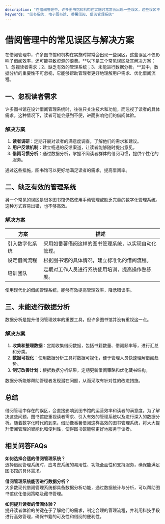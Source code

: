 ```yaml
---
description: "在借阅管理中，许多图书馆和机构在实施时常常会出现一些误区，这些误区不仅影响了借阅效率，还可能导致资源的浪费。**以下是三个常见误区及其解决方案：1、忽视读者需求；2、缺乏有效的管理系统；3、未能进行数据分析。**其中，数据分析的重要性不可忽视，它能够帮助管理者更好地理解用户需求、优化借阅流程。"
keywords: "借书系统, 电子图书馆, 番薯借阅, 借阅管理系统"
---
```

# 借阅管理中的常见误区与解决方案

在借阅管理中，许多图书馆和机构在实施时常常会出现一些误区，这些误区不仅影响了借阅效率，还可能导致资源的浪费。**以下是三个常见误区及其解决方案：1、忽视读者需求；2、缺乏有效的管理系统；3、未能进行数据分析。**其中，数据分析的重要性不可忽视，它能够帮助管理者更好地理解用户需求、优化借阅流程。

## 一、忽视读者需求

许多图书馆在设计借阅管理系统时，往往只关注技术和功能，而忽视了读者的具体需求。这种情况下，读者可能会感到不便，进而影响他们的借阅体验。

### 解决方案
1. **读者调研**：定期开展对读者的满意度调查，了解他们的需求和建议。
2. **用户反馈机制**：建立畅通的反馈渠道，让读者能够随时提出意见。
3. **借阅习惯分析**：通过数据分析，掌握不同读者群体的借阅习惯，提供个性化的服务。

通过这些措施，图书馆可以更好地满足读者的需求，提高借阅率。

## 二、缺乏有效的管理系统

另一个常见的误区是很多图书馆仍然使用手动管理或缺乏完善的数字化管理系统。这种方式容易出错，也不够高效。

### 解决方案
| 方案     | 描述                              |
| -------- | --------------------------------- |
| 引入数字化系统 | 采用如番薯借阅这样的图书管理系统，以实现自动化管理。 |
| 设定借阅流程   | 根据图书馆的具体情况，建立标准化的借阅流程。       |
| 培训团队      | 定期对工作人员进行系统使用培训，提高操作熟练度。    |

使用现代化的借阅管理系统，能够有效提高管理效率，降低错误率。

## 三、未能进行数据分析

数据分析是提升借阅管理效率的重要工具，但许多图书馆并没有重视这一点。

### 解决方案
1. **收集和整理数据**：定期收集借阅数据，包括书籍数量、借阅频率等，进行汇总和分类。
2. **数据可视化**：使用数据分析工具将数据可视化，便于管理人员快速理解借阅趋势。
3. **制订改善计划**：根据数据分析结果，定期更新借阅策略和优化藏书结构。

数据分析能够帮助管理者发现潜在问题，从而采取有针对性的改进措施。

## 总结

借阅管理中存在的误区，会直接影响到图书馆的运营效率和读者的满意度。为了解决这些问题，图书馆应重视读者需求、引入有效的管理系统以及进行深入的数据分析。随着数字化时代的到来，借助像番薯借阅这样高效的图书管理系统，将大大提升借阅管理的智能化和便利性，使得图书馆能够更好地服务于读者。

## 相关问答FAQs

**如何选择合适的借阅管理系统？**   
选择借阅管理系统时，应考虑系统的易用性、功能全面性和支持服务，确保能满足图书馆的具体需求。

**借阅管理系统能否进行数据分析？**   
大多数现代借阅管理系统都具备数据分析功能，通过数据统计与分析，可以帮助图书馆优化借阅策略及藏书管理。

**如何提升读者的借阅体验？**  
提升读者体验的关键在于了解他们的需求，制定合理的管理流程，并利用科技手段进行高效管理，确保书籍的可及性和借阅的便利性。
